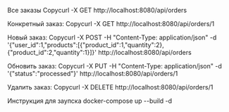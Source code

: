 
Все заказы
Copycurl -X GET http://localhost:8080/api/orders

Конкретный заказ:
Copycurl -X GET http://localhost:8080/api/orders/1

Новый заказ:
Copycurl -X POST -H "Content-Type: application/json" -d '{"user_id":1,"products":[{"product_id":1,"quantity":2},{"product_id":2,"quantity":1}]}' http://localhost:8080/api/orders

Обновить заказ:
Copycurl -X PUT -H "Content-Type: application/json" -d '{"status":"processed"}' http://localhost:8080/api/orders/1

Удалить заказ:
Copycurl -X DELETE http://localhost:8080/api/orders/1


Инструкция для заупска
docker-compose up --build -d
